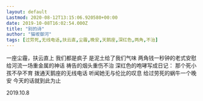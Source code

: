 ```yaml
---
layout: default
Lastmod: 2020-08-12T13:15:06.920580+00:00
date: 2019-10-08T16:02:54.000Z
title: "别的诗"
author: "猫坂御河"
tags: [过劳死,无线电话,扶云直,尘霾,晚安,天鹅座,深红色,两角,不治]
---
```


一座尘霾，扶云直上 我们都是疯子 是泥土给了我们气味 两角钱一秒钟的老式安慰 给河流一场重金属的神话 祷告的烟头重伤不治 深红色的咆哮写成日记： 那个死小孩不孕不育 拨通天鹅座的无线电话 听闻她无与伦比的叹息 给过劳死的蜗牛一个晚安 今天的话就到此为止

2019.10.8

